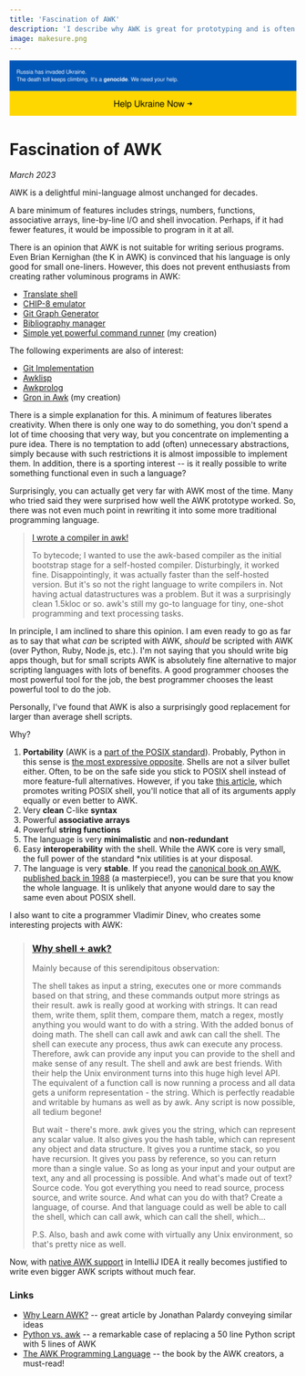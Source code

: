 ```yaml
---
title: 'Fascination of AWK'
description: 'I describe why AWK is great for prototyping and is often the best alternative to the shell and Python'
image: makesure.png
---
```

[![Stand With Ukraine](https://raw.githubusercontent.com/vshymanskyy/StandWithUkraine/main/banner2-direct.svg)](https://stand-with-ukraine.pp.ua)

# Fascination of AWK

_March 2023_

AWK is a delightful mini-language almost unchanged for decades.

A bare minimum of features includes strings, numbers, functions, associative arrays, line-by-line I/O and shell invocation. Perhaps, if it had fewer features, it would be impossible to program in it at all.

There is an opinion that AWK is not suitable for writing serious programs. Even Brian Kernighan (the K in AWK) is convinced that his language is only good for small one-liners. However, this does not prevent enthusiasts from creating rather voluminous programs in AWK:
- [Translate shell](https://github.com/soimort/translate-shell)
- [CHIP-8 emulator](https://github.com/patsie75/awk-chip8)
- [Git Graph Generator](https://github.com/deuill/grawkit)
- [Bibliography manager](https://github.com/huijunchen9260/bib.awk)
- [Simple yet powerful command runner](https://github.com/xonixx/makesure) (my creation)

The following experiments are also of interest:

- [Git Implementation](https://github.com/djanderson/aho)
- [Awklisp](https://github.com/darius/awklisp)
- [Awkprolog](https://github.com/prolog8/awkprolog)
- [Gron in Awk](https://github.com/xonixx/gron.awk) (my creation)

There is a simple explanation for this. A minimum of features liberates creativity. When there is only one way to do something, you don't spend a lot of time choosing that very way, but you concentrate on implementing a pure idea. There is no temptation to add (often) unnecessary abstractions, simply because with such restrictions it is almost impossible to implement them. In addition, there is a sporting interest -- is it really possible to write something functional even in such a language?

Surprisingly, you can actually get very far with AWK most of the time. Many who tried said they were surprised how well the AWK prototype worked. So, there was not even much point in rewriting it into some more traditional programming language.

> [I wrote a compiler in awk!](https://news.ycombinator.com/item?id=13452043)
>
> To bytecode; I wanted to use the awk-based compiler as the initial bootstrap stage for a self-hosted compiler. Disturbingly, it worked fine. Disappointingly, it was actually faster than the self-hosted version. But it's so not the right language to write compilers in. Not having actual datastructures was a problem. But it was a surprisingly clean 1.5kloc or so. awk's still my go-to language for tiny, one-shot programming and text processing tasks.


In principle, I am inclined to share this opinion. I am even ready to go as far as to say that what _can_ be scripted with AWK, _should_ be scripted with AWK (over Python, Ruby, Node.js, etc.). I'm not saying that you should write big apps though, but for small scripts AWK is absolutely fine alternative to major scripting languages with lots of benefits. A good programmer chooses the most powerful tool for the job, the best programmer chooses the least powerful tool to do the job.

Personally, I've found that AWK is also a surprisingly good replacement for larger than average shell scripts.

Why?

1. **Portability** (AWK is a [part of the POSIX standard](https://pubs.opengroup.org/onlinepubs/9699919799/utilities/awk.html)). Probably, Python in this sense is [the most expressive opposite](https://xkcd.com/1987/). Shells are not a silver bullet either. Often, to be on the safe side you stick to POSIX shell instead of more feature-full alternatives. However, if you take [this article](https://j3s.sh/thought/write-posix-shell.html), which promotes writing POSIX shell, you'll notice that all of its arguments apply equally or even better to AWK.  
2. Very **clean** C-like **syntax**
3. Powerful **associative arrays**
4. Powerful **string functions**
5. The language is very **minimalistic** and **non-redundant**
6. Easy **interoperability** with the shell. While the AWK core is very small, the full power of the standard *nix utilities is at your disposal.
7. The language is very **stable**. If you read the [canonical book on AWK, published back in 1988](https://ia903404.us.archive.org/0/items/pdfy-MgN0H1joIoDVoIC7/The_AWK_Programming_Language.pdf) (a masterpiece!), you can be sure that you know the whole language. It is unlikely that anyone would dare to say the same even about POSIX shell.

I also want to cite a programmer Vladimir Dinev, who creates some interesting projects with AWK:

> ### [Why shell + awk?](https://github.com/vladcc/shawk#why-shell--awk)
>Mainly because of this serendipitous observation:
>
>The shell takes as input a string, executes one or more commands based on that string, and these commands output more strings as their result. awk is really good at working with strings. It can read them, write them, split them, compare them, match a regex, mostly anything you would want to do with a string. With the added bonus of doing math. The shell can call awk and awk can call the shell. The shell can execute any process, thus awk can execute any process. Therefore, awk can provide any input you can provide to the shell and make sense of any result. The shell and awk are best friends. With their help the Unix environment turns into this huge high level API. The equivalent of a function call is now running a process and all data gets a uniform representation - the string. Which is perfectly readable and writable by humans as well as by awk. Any script is now possible, all tedium begone!
>
>But wait - there's more. awk gives you the string, which can represent any scalar value. It also gives you the hash table, which can represent any object and data structure. It gives you a runtime stack, so you have recursion. It gives you pass by reference, so you can return more than a single value. So as long as your input and your output are text, any and all processing is possible. And what's made out of text? Source code. You got everything you need to read source, process source, and write source. And what can you do with that? Create a language, of course. And that language could as well be able to call the shell, which can call awk, which can call the shell, which...
>
>P.S. Also, bash and awk come with virtually any Unix environment, so that's pretty nice as well.

Now, with [native AWK support](https://github.com/xonixx/intellij-awk) in IntelliJ IDEA it really becomes justified to write even bigger AWK scripts without much fear.

### Links

- [Why Learn AWK?](https://blog.jpalardy.com/posts/why-learn-awk/) -- great article by
  Jonathan Palardy conveying similar ideas
- [Python vs. awk](https://pmitev.github.io/to-awk-or-not/Python_vs_awk/) -- a remarkable case of replacing a 50 line Python script with 5 lines of AWK  
- [The AWK Programming Language](https://archive.org/download/pdfy-MgN0H1joIoDVoIC7/The_AWK_Programming_Language.pdf) -- the book by the AWK creators, a must-read!
